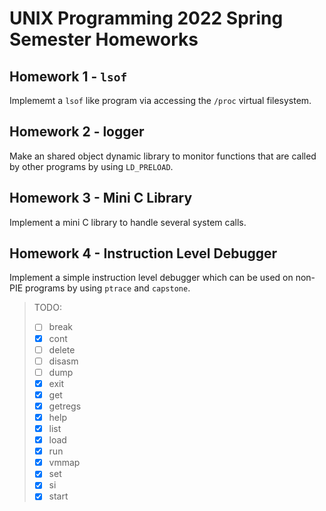 # UNIX Programming 2022 Spring Semester Homeworks

## Homework 1 - `lsof`

Implememt a `lsof` like program via accessing the `/proc` virtual filesystem.

## Homework 2 - logger

Make an shared object dynamic library to monitor functions that are called by other programs by using `LD_PRELOAD`.

## Homework 3 - Mini C Library

Implement a mini C library to handle several system calls.

## Homework 4 - Instruction Level Debugger

Implement a simple instruction level debugger which can be used on non-PIE programs by using `ptrace` and `capstone`.

> TODO:
> - [ ] break
> - [x] cont
> - [ ] delete
> - [ ] disasm
> - [ ] dump
> - [x] exit
> - [x] get
> - [x] getregs
> - [x] help
> - [x] list
> - [x] load
> - [x] run
> - [x] vmmap
> - [x] set
> - [x] si
> - [x] start
